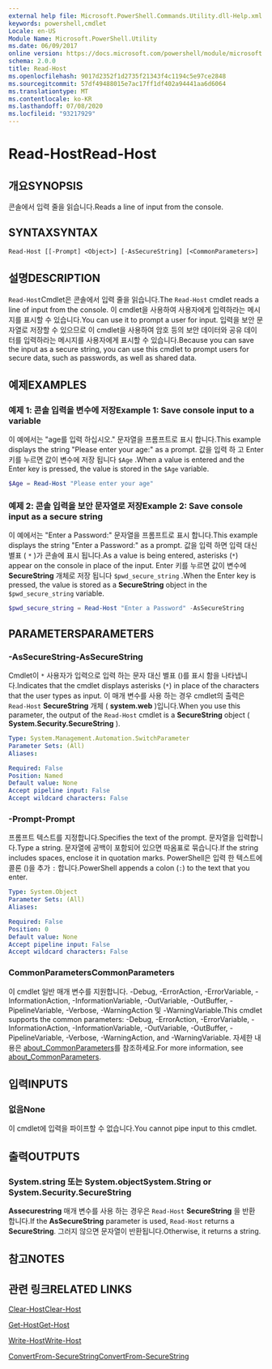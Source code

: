 ```yaml
---
external help file: Microsoft.PowerShell.Commands.Utility.dll-Help.xml
keywords: powershell,cmdlet
Locale: en-US
Module Name: Microsoft.PowerShell.Utility
ms.date: 06/09/2017
online version: https://docs.microsoft.com/powershell/module/microsoft.powershell.utility/read-host?view=powershell-5.1&WT.mc_id=ps-gethelp
schema: 2.0.0
title: Read-Host
ms.openlocfilehash: 9017d2352f1d2735f21343f4c1194c5e97ce2848
ms.sourcegitcommit: 57df49488015e7ac17ff1df402a94441aa6d6064
ms.translationtype: MT
ms.contentlocale: ko-KR
ms.lasthandoff: 07/08/2020
ms.locfileid: "93217929"
---
```

# <span data-ttu-id="b3061-103">Read-Host</span><span class="sxs-lookup"><span data-stu-id="b3061-103">Read-Host</span></span>

## <span data-ttu-id="b3061-104">개요</span><span class="sxs-lookup"><span data-stu-id="b3061-104">SYNOPSIS</span></span>
<span data-ttu-id="b3061-105">콘솔에서 입력 줄을 읽습니다.</span><span class="sxs-lookup"><span data-stu-id="b3061-105">Reads a line of input from the console.</span></span>

## <span data-ttu-id="b3061-106">SYNTAX</span><span class="sxs-lookup"><span data-stu-id="b3061-106">SYNTAX</span></span>

```
Read-Host [[-Prompt] <Object>] [-AsSecureString] [<CommonParameters>]
```

## <span data-ttu-id="b3061-107">설명</span><span class="sxs-lookup"><span data-stu-id="b3061-107">DESCRIPTION</span></span>

<span data-ttu-id="b3061-108">`Read-Host`Cmdlet은 콘솔에서 입력 줄을 읽습니다.</span><span class="sxs-lookup"><span data-stu-id="b3061-108">The `Read-Host` cmdlet reads a line of input from the console.</span></span> <span data-ttu-id="b3061-109">이 cmdlet을 사용하여 사용자에게 입력하라는 메시지를 표시할 수 있습니다.</span><span class="sxs-lookup"><span data-stu-id="b3061-109">You can use it to prompt a user for input.</span></span> <span data-ttu-id="b3061-110">입력을 보안 문자열로 저장할 수 있으므로 이 cmdlet을 사용하여 암호 등의 보안 데이터와 공유 데이터를 입력하라는 메시지를 사용자에게 표시할 수 있습니다.</span><span class="sxs-lookup"><span data-stu-id="b3061-110">Because you can save the input as a secure string, you can use this cmdlet to prompt users for secure data, such as passwords, as well as shared data.</span></span>

## <span data-ttu-id="b3061-111">예제</span><span class="sxs-lookup"><span data-stu-id="b3061-111">EXAMPLES</span></span>

### <span data-ttu-id="b3061-112">예제 1: 콘솔 입력을 변수에 저장</span><span class="sxs-lookup"><span data-stu-id="b3061-112">Example 1: Save console input to a variable</span></span>

<span data-ttu-id="b3061-113">이 예에서는 "age를 입력 하십시오." 문자열을 프롬프트로 표시 합니다.</span><span class="sxs-lookup"><span data-stu-id="b3061-113">This example displays the string "Please enter your age:" as a prompt.</span></span> <span data-ttu-id="b3061-114">값을 입력 하 고 Enter 키를 누르면 값이 변수에 저장 됩니다 `$Age` .</span><span class="sxs-lookup"><span data-stu-id="b3061-114">When a value is entered and the Enter key is pressed, the value is stored in the `$Age` variable.</span></span>

```powershell
$Age = Read-Host "Please enter your age"
```

### <span data-ttu-id="b3061-115">예제 2: 콘솔 입력을 보안 문자열로 저장</span><span class="sxs-lookup"><span data-stu-id="b3061-115">Example 2: Save console input as a secure string</span></span>

<span data-ttu-id="b3061-116">이 예에서는 "Enter a Password:" 문자열을 프롬프트로 표시 합니다.</span><span class="sxs-lookup"><span data-stu-id="b3061-116">This example displays the string "Enter a Password:" as a prompt.</span></span> <span data-ttu-id="b3061-117">값을 입력 하면 입력 대신 별표 ( `*` )가 콘솔에 표시 됩니다.</span><span class="sxs-lookup"><span data-stu-id="b3061-117">As a value is being entered, asterisks (`*`) appear on the console in place of the input.</span></span> <span data-ttu-id="b3061-118">Enter 키를 누르면 값이 변수에 **SecureString** 개체로 저장 됩니다 `$pwd_secure_string` .</span><span class="sxs-lookup"><span data-stu-id="b3061-118">When the Enter key is pressed, the value is stored as a **SecureString** object in the `$pwd_secure_string` variable.</span></span>

```powershell
$pwd_secure_string = Read-Host "Enter a Password" -AsSecureString
```

## <span data-ttu-id="b3061-119">PARAMETERS</span><span class="sxs-lookup"><span data-stu-id="b3061-119">PARAMETERS</span></span>

### <span data-ttu-id="b3061-120">-AsSecureString</span><span class="sxs-lookup"><span data-stu-id="b3061-120">-AsSecureString</span></span>

<span data-ttu-id="b3061-121">Cmdlet이 `*` 사용자가 입력으로 입력 하는 문자 대신 별표 ()를 표시 함을 나타냅니다.</span><span class="sxs-lookup"><span data-stu-id="b3061-121">Indicates that the cmdlet displays asterisks (`*`) in place of the characters that the user types as input.</span></span> <span data-ttu-id="b3061-122">이 매개 변수를 사용 하는 경우 cmdlet의 출력은 `Read-Host` **SecureString** 개체 ( **system.web** )입니다.</span><span class="sxs-lookup"><span data-stu-id="b3061-122">When you use this parameter, the output of the `Read-Host` cmdlet is a **SecureString** object ( **System.Security.SecureString** ).</span></span>

```yaml
Type: System.Management.Automation.SwitchParameter
Parameter Sets: (All)
Aliases:

Required: False
Position: Named
Default value: None
Accept pipeline input: False
Accept wildcard characters: False
```

### <span data-ttu-id="b3061-123">-Prompt</span><span class="sxs-lookup"><span data-stu-id="b3061-123">-Prompt</span></span>

<span data-ttu-id="b3061-124">프롬프트 텍스트를 지정합니다.</span><span class="sxs-lookup"><span data-stu-id="b3061-124">Specifies the text of the prompt.</span></span>
<span data-ttu-id="b3061-125">문자열을 입력합니다.</span><span class="sxs-lookup"><span data-stu-id="b3061-125">Type a string.</span></span>
<span data-ttu-id="b3061-126">문자열에 공백이 포함되어 있으면 따옴표로 묶습니다.</span><span class="sxs-lookup"><span data-stu-id="b3061-126">If the string includes spaces, enclose it in quotation marks.</span></span>
<span data-ttu-id="b3061-127">PowerShell은 입력 한 텍스트에 콜론 ()을 추가 `:` 합니다.</span><span class="sxs-lookup"><span data-stu-id="b3061-127">PowerShell appends a colon (`:`) to the text that you enter.</span></span>

```yaml
Type: System.Object
Parameter Sets: (All)
Aliases:

Required: False
Position: 0
Default value: None
Accept pipeline input: False
Accept wildcard characters: False
```

### <span data-ttu-id="b3061-128">CommonParameters</span><span class="sxs-lookup"><span data-stu-id="b3061-128">CommonParameters</span></span>

<span data-ttu-id="b3061-129">이 cmdlet 일반 매개 변수를 지원합니다. -Debug, -ErrorAction, -ErrorVariable, -InformationAction, -InformationVariable, -OutVariable, -OutBuffer, -PipelineVariable, -Verbose, -WarningAction 및 -WarningVariable.</span><span class="sxs-lookup"><span data-stu-id="b3061-129">This cmdlet supports the common parameters: -Debug, -ErrorAction, -ErrorVariable, -InformationAction, -InformationVariable, -OutVariable, -OutBuffer, -PipelineVariable, -Verbose, -WarningAction, and -WarningVariable.</span></span> <span data-ttu-id="b3061-130">자세한 내용은 [about_CommonParameters](https://go.microsoft.com/fwlink/?LinkID=113216)를 참조하세요.</span><span class="sxs-lookup"><span data-stu-id="b3061-130">For more information, see [about_CommonParameters](https://go.microsoft.com/fwlink/?LinkID=113216).</span></span>

## <span data-ttu-id="b3061-131">입력</span><span class="sxs-lookup"><span data-stu-id="b3061-131">INPUTS</span></span>

### <span data-ttu-id="b3061-132">없음</span><span class="sxs-lookup"><span data-stu-id="b3061-132">None</span></span>

<span data-ttu-id="b3061-133">이 cmdlet에 입력을 파이프할 수 없습니다.</span><span class="sxs-lookup"><span data-stu-id="b3061-133">You cannot pipe input to this cmdlet.</span></span>

## <span data-ttu-id="b3061-134">출력</span><span class="sxs-lookup"><span data-stu-id="b3061-134">OUTPUTS</span></span>

### <span data-ttu-id="b3061-135">System.string 또는 System.object</span><span class="sxs-lookup"><span data-stu-id="b3061-135">System.String or System.Security.SecureString</span></span>

<span data-ttu-id="b3061-136">**Assecurestring** 매개 변수를 사용 하는 경우은 `Read-Host` **SecureString** 을 반환 합니다.</span><span class="sxs-lookup"><span data-stu-id="b3061-136">If the **AsSecureString** parameter is used, `Read-Host` returns a **SecureString**.</span></span> <span data-ttu-id="b3061-137">그러지 않으면 문자열이 반환됩니다.</span><span class="sxs-lookup"><span data-stu-id="b3061-137">Otherwise, it returns a string.</span></span>

## <span data-ttu-id="b3061-138">참고</span><span class="sxs-lookup"><span data-stu-id="b3061-138">NOTES</span></span>

## <span data-ttu-id="b3061-139">관련 링크</span><span class="sxs-lookup"><span data-stu-id="b3061-139">RELATED LINKS</span></span>

[<span data-ttu-id="b3061-140">Clear-Host</span><span class="sxs-lookup"><span data-stu-id="b3061-140">Clear-Host</span></span>](../microsoft.powershell.core/clear-host.md)

[<span data-ttu-id="b3061-141">Get-Host</span><span class="sxs-lookup"><span data-stu-id="b3061-141">Get-Host</span></span>](Get-Host.md)

[<span data-ttu-id="b3061-142">Write-Host</span><span class="sxs-lookup"><span data-stu-id="b3061-142">Write-Host</span></span>](Write-Host.md)

[<span data-ttu-id="b3061-143">ConvertFrom-SecureString</span><span class="sxs-lookup"><span data-stu-id="b3061-143">ConvertFrom-SecureString</span></span>](../Microsoft.PowerShell.Security/ConvertFrom-SecureString.md)
